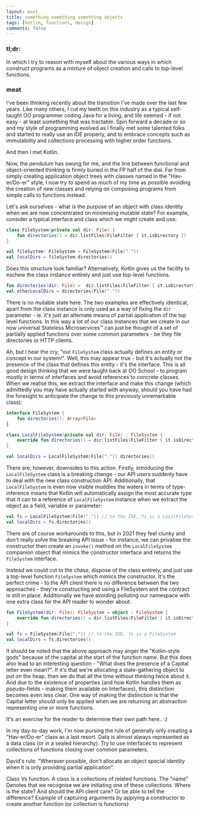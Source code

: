 ```yaml
---
layout: post 
title: something something something objects
tags: [kotlin, functions, design]
comments: false
---
```

### tl;dr:
In which I try to reason with myself about the various ways in which construct programs as a mixture of object creation and calls to top-level functions.

### meat

I've been thinking recently about the transition I've made over the last few years. Like many others, I cut my teeth on this industry as a typical self-taught OO programmer coding Java for a living, and life seemed - if not easy - at least something that was tractable. Spin forward a decade or so and my style of programming evolved as I finally met some talented folks and started to really use an IDE properly, and to embrace concepts such as immutability and collections processing with higher order functions.

And then I met Kotlin.

Now, the pendulum has swung for me, and the line between functional and object-oriented thinking is firmly buried in the FP half of the dial. Far from simply creating application object trees with classes named in the "Hav-er/Do-er" style, I now try to spend as much of my time as possible avoiding the creation of new classes and relying on composing programs from simple calls to functions instead.

Let's ask ourselves - what *is* the purpose of an object with class identity when we are now concentrated on minimising mutable state? For example, consider a typical interface and class which we might create and use:

```kotlin
class FileSystem(private val dir: File) {
    fun directories() = dir.listFiles(FileFilter { it.isDirectory })
}

val fileSystem: FileSystem = FileSystem(File("."))
val localDirs = fileSystem.directories()
```

Does this structure look familiar? Alternatively, Kotlin gives us the facility to eschew the class instance entirely and just use top-level functions.

```kotlin
fun directories(dir: File) =  dir.listFiles(FileFilter { it.isDirectory })
val otherLocalDirs = directories(File("."))
```

There is no mutable state here. The two examples are effectively identical, apart from the class instance is only used as a way of fixing the `dir` parameter - ie. it's just an alternate means of partial application of the top level functions. In this way a lot of our class instances that we create in our now universal Stateless Microservices™ can just be thought of a set of partially applied functions over some common parameters - be they file directories or HTTP clients. 

Ah, but I hear the cry, "our `FileSystem` class actually defines an entity or concept in our system!". Well, this may appear true - but it's actually not the presence of the class that defines this entity - it's the interface. This is all good design thinking that we were taught back at OO School - to program mostly in terms of interfaces and avoid references to concrete classes. When we realise this, we extract the interface and make this change (which admittedly you may have actually started with anyway, should you have had the foresight to anticipate the change to this previously unremarkable class):

```kotlin
interface FileSystem {
    fun directories(): Array<File>
}

class LocalFileSystem(private val dir: File) : FileSystem {
    override fun directories() = dir.listFiles(FileFilter { it.isDirectory })
}

val localDirs = LocalFileSystem(File(".")).directories()
```

There are, however, downsides to this action. Firstly, introducing the `LocalFileSystem` class is a breaking change - our API users suddenly have to deal with the new class construction API. Additionally, that `LocalFileSystem` is even now visible muddies the waters in terms of type-inference means that Kotlin will automatically assign the most accurate type that it can to a reference of `LocalFileSystem` instance when we extract the object as a field, variable or parameter:

```kotlin
val fs = LocalFileSystem(File(".")) // to the IDE, fs is a LocalFileSystem
val localDirs = fs.directories()
```

There are of course workarounds to this, but in 2021 they feel clunky and don't really solve the breaking API issue - for instance, we can privatise the constructor then create an `invoke()` method on the `LocalFileSystem` companion object that mimics the constructor interface and returns the `FileSystem` interface.

Instead we could cut to the chase, dispose of the class entirely, and just use a top-level function `FileSystem` which mimics the constructor. It's the perfect crime - to the API client there is no difference between the two approaches - they're constructing and using a FileSystem and the contract is still in place. Additionally we have avoiding polluting our namespace with one extra class for the API reader to wonder about:

```kotlin
fun FileSystem(dir: File): FileSystem = object : FileSystem {
    override fun directories() = dir.listFiles(FileFilter { it.isDirectory })
}

val fs = FileSystem(File(".")) // to the IDE, fs is a FileSystem
val localDirs = fs.directories()
```

It should be noted that the above approach may anger the "Kotlin-style gods" because of the capital at the start of the function name. But this does also lead to an interesting question - "What does the presence of a Capital letter even mean?". If it's that we're allocating a state-gathering object to put on the heap, then we do that all the time without thinking twice about it. And due to the existence of properties (and how Kotlin handles them as pseudo-fields - making them available on Interfaces), this distinction becomes even less clear. One way of making the distinction is that the Capital letter should only be applied when we are returning an abstraction representing one or more functions.

It's an exercise for the reader to determine their own path here.. :) 

In my day-to-day work, I'm now pursing the rule of generally only creating a "Hav-er/Do-er" class as a last resort. Data is almost always represented as a data class (or in a sealed hierarchy). Try to use interfaces to represent collections of functions closing over common parameters.

David's rule: "Wherever possible, don't allocate an object special identity when it is only providing partial application".

Class Vs function.
A class is a collections of related functions. The "name" Denotes that we recognise we are initiating one of these collections.
Where is the state? And should the API client care? Or be able to tell the difference?
Example of capturing arguments by applying a constructor to create another function (or collection is functions)
